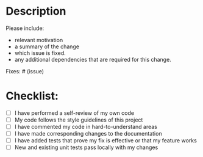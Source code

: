 # Description

Please include:

- relevant motivation
- a summary of the change
- which issue is fixed.
- any additional dependencies that are required for this change.

Fixes: # (issue)

# Checklist:

- [ ] I have performed a self-review of my own code
- [ ] My code follows the style guidelines of this project
- [ ] I have commented my code in hard-to-understand areas
- [ ] I have made corresponding changes to the documentation
- [ ] I have added tests that prove my fix is effective or that my feature works
- [ ] New and existing unit tests pass locally with my changes
